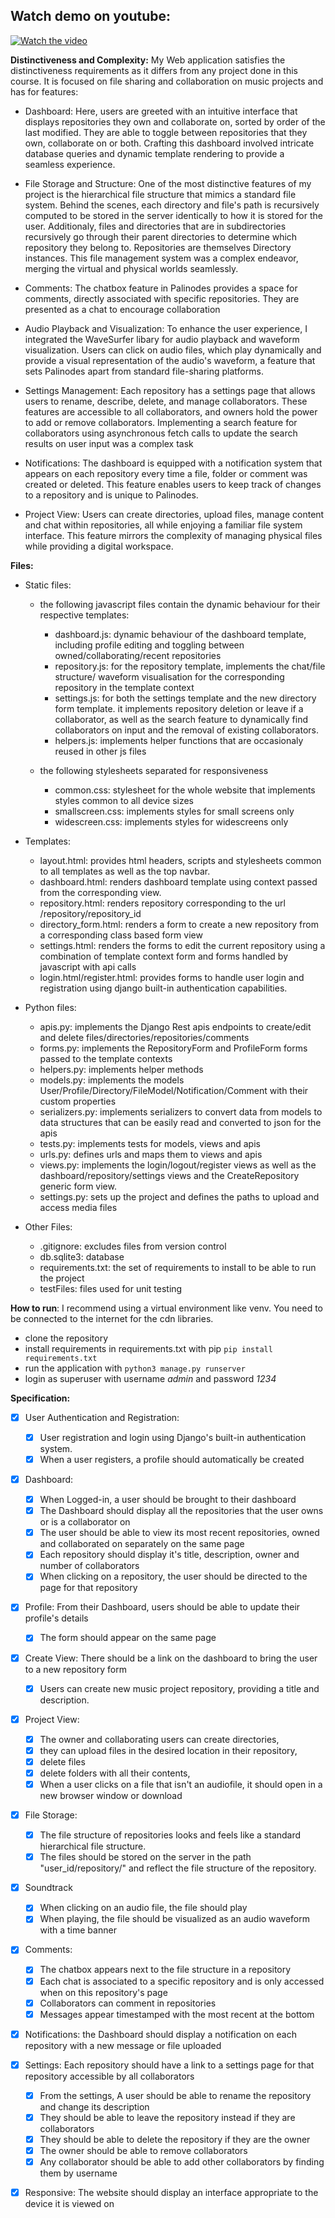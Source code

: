 ## Watch demo on youtube:
[![Watch the video](https://img.youtube.com/vi/ASuaOeJHPxo/hqdefault.jpg)](https://www.youtube.com/embed/ASuaOeJHPxo)



**Distinctiveness and Complexity:**
  My Web application satisfies the distinctiveness requirements as it differs from any project done in this course. It is focused on file sharing and collaboration on music projects and has for features:
  - Dashboard:
      Here, users are greeted with an intuitive interface that displays repositories they own and collaborate on, sorted by order of the last modified. They are able to toggle between repositories that they own, collaborate on or both. Crafting this dashboard involved intricate database queries and dynamic template rendering to provide a seamless experience.

  - File Storage and Structure:
      One of the most distinctive features of my project is the hierarchical file structure that mimics a standard file system. Behind the scenes, each directory and file's path is recursively computed to be stored in the server identically to how it is stored for the user. Additionaly, files and directories that are in subdirectories recursively go through their parent directories to determine which repository they belong to. Repositories are themselves Directory instances. This file management system was a complex endeavor, merging the virtual and physical worlds seamlessly.

  - Comments:
      The chatbox feature in Palinodes provides a space for comments, directly associated with specific repositories. They are presented as a chat to encourage collaboration

  - Audio Playback and Visualization:
      To enhance the user experience, I integrated the WaveSurfer libary for audio playback and waveform visualization. Users can click on audio files, which play dynamically and provide a visual representation of the audio's waveform, a feature that sets Palinodes apart from standard file-sharing platforms.

  - Settings Management:
      Each repository has a settings page that allows users to rename, describe, delete, and manage collaborators. These features are accessible to all collaborators, and owners hold the power to add or remove collaborators. Implementing a search feature for collaborators using asynchronous fetch calls to update the search results on user input was a complex task

  - Notifications:
      The dashboard is equipped with a notification system that appears on each repository every time a file, folder or comment was created or deleted. This feature enables users to keep track of changes to a repository and is unique to Palinodes.

  - Project View:
      Users can create directories, upload files, manage content and chat within repositories, all while enjoying a familiar file system interface. This feature mirrors the complexity of managing physical files while providing a digital workspace.

**Files:**
  - Static files:
    - the following javascript files contain the dynamic behaviour for their respective templates:
      - dashboard.js: dynamic behaviour of the dashboard template, including profile editing and toggling between owned/collaborating/recent repositories
      - repository.js: for the repository template, implements the chat/file structure/ waveform visualisation for the corresponding repository in the template context
      - settings.js: for both the settings template and the new directory form template. it implements repository deletion or leave if a collaborator, as well as the search feature to dynamically find collaborators on input and the removal of existing collaborators.
      - helpers.js: implements helper functions that are occasionaly reused in other js files

    - the following stylesheets separated for responsiveness
      - common.css: stylesheet for the whole website that implements styles common to all device sizes
      - smallscreen.css: implements styles for small screens only
      - widescreen.css: implements styles for widescreens only
  
  - Templates:
    - layout.html: provides html headers, scripts and stylesheets common to all templates as well as the top navbar.
    - dashboard.html: renders dashboard template using context passed from the corresponding view.
    - repository.html: renders repository corresponding to the url /repository/repository_id
    - directory_form.html: renders a form to create a new repository from a corresponding class based form view
    - settings.html: renders the forms to edit the current repository using a combination of template context form and forms handled by javascript with api calls
    - login.html/register.html: provides forms to handle user login and registration using django built-in authentication capabilities.

  - Python files:
    - apis.py: implements the Django Rest apis endpoints to create/edit and delete files/directories/repositories/comments
    - forms.py: implements the RepositoryForm and ProfileForm forms passed to the template contexts
    - helpers.py: implements helper methods
    - models.py: implements the models User/Profile/Directory/FileModel/Notification/Comment with their custom properties
    - serializers.py: implements serializers to convert data from models to data structures that can be easily read and converted to json for the apis
    - tests.py: implements tests for models, views and apis
    - urls.py: defines urls and maps them to views and apis
    - views.py: implements the login/logout/register views as well as the dashboard/repository/settings views and the CreateRepository generic form view.
    - settings.py: sets up the project and defines the paths to upload and access media files

  
  - Other Files:
    - .gitignore: excludes files from version control
    - db.sqlite3: database
    - requirements.txt: the set of requirements to install to be able to run the project
    - testFiles: files used for unit testing

**How to run**:
I recommend using a virtual environment like venv.
You need to be connected to the internet for the cdn libraries.

- clone the repository
- install requirements in requirements.txt with pip `pip install requirements.txt`
- run the application with `python3 manage.py runserver`
- login as superuser with username _admin_ and password _1234_

**Specification:**

- [x] User Authentication and Registration:
  - [x] User registration and login using Django's built-in authentication system.
  - [x] When a user registers, a profile should automatically be created
  
- [x] Dashboard:
  - [x] When Logged-in, a user should be brought to their dashboard
  - [x] The Dashboard should display all the repositories that the user owns or is a collaborator on 
  - [x] The user should be able to view its most recent repositories, owned and collaborated on separately on the same page
  - [x] Each repository should display it's title, description, owner and number of collaborators
  - [x] When clicking on a repository, the user should be directed to the page for that repository
    
- [x] Profile: From their Dashboard, users should be able to update their profile's details
  - [x] The form should appear on the same page

- [x] Create View: There should be a link on the dashboard to bring the user to a new repository form 
  - [x]  Users can create new music project repository, providing a title and description.

- [x] Project View:
  - [x] The owner and collaborating users can create directories,
  - [x] they can upload files in the desired location in their repository,
  - [x] delete files 
  - [x] delete folders with all their contents,
  - [x] When a user clicks on a file that isn't an audiofile, it should open in a new browser window or download

- [x] File Storage:
    - [x] The file structure of repositories looks and feels like a standard hierarchical file structure.
    - [x] The files should be stored on the server in the path "user_id/repository/" and reflect the file structure of the repository.

- [x] Soundtrack
    - [x] When clicking on an audio file, the file should play 
    - [x] When playing, the file should be visualized as an audio waveform with a time banner

- [x] Comments:
  - [x] The chatbox appears next to the file structure in a repository
  - [x] Each chat is associated to a specific repository and is only accessed when on this repository's page
  - [x] Collaborators can comment in repositories
  - [x] Messages appear timestamped with the most recent at the bottom

- [x] Notifications: the Dashboard should display a notification on each repository with a new message or file uploaded

- [x] Settings: Each repository should have a link to a settings page for that repository accessible by all collaborators
  - [x] From the settings, A user should be able to rename the repository and change its description
  - [x] They should be able to leave the repository instead if they are collaborators
  - [x] They should be able to delete the repository if they are the owner
  - [x] The owner should be able to remove collaborators
  - [x] Any collaborator should be able to add other collaborators by finding them by username

- [x] Responsive: The website should display an interface appropriate to the device it is viewed on

